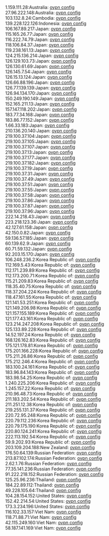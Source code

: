 1.159.111.28:Australia: [ovpn config](vpn/1_159_111_28.ovpn)  
27.96.222.148:Australia: [ovpn config](vpn/27_96_222_148.ovpn)  
103.132.8.24:Cambodia: [ovpn config](vpn/103_132_8_24.ovpn)  
139.228.122.126:Indonesia: [ovpn config](vpn/139_228_122_126.ovpn)  
106.167.89.217:Japan: [ovpn config](vpn/106_167_89_217.ovpn)  
115.165.26.77:Japan: [ovpn config](vpn/115_165_26_77.ovpn)  
116.222.74.79:Japan: [ovpn config](vpn/116_222_74_79.ovpn)  
118.106.84.37:Japan: [ovpn config](vpn/118_106_84_37.ovpn)  
119.238.161.13:Japan: [ovpn config](vpn/119_238_161_13.ovpn)  
124.215.136.214:Japan: [ovpn config](vpn/124_215_136_214.ovpn)  
126.129.103.73:Japan: [ovpn config](vpn/126_129_103_73.ovpn)  
126.130.61.69:Japan: [ovpn config](vpn/126_130_61_69.ovpn)  
126.145.7.54:Japan: [ovpn config](vpn/126_145_7_54.ovpn)  
126.15.13.124:Japan: [ovpn config](vpn/126_15_13_124.ovpn)  
126.66.88.196:Japan: [ovpn config](vpn/126_66_88_196.ovpn)  
126.77.139.139:Japan: [ovpn config](vpn/126_77_139_139.ovpn)  
126.94.134.170:Japan: [ovpn config](vpn/126_94_134_170.ovpn)  
150.249.190.149:Japan: [ovpn config](vpn/150_249_190_149.ovpn)  
152.165.211.13:Japan: [ovpn config](vpn/152_165_211_13.ovpn)  
157.147.118.202:Japan: [ovpn config](vpn/157_147_118_202.ovpn)  
183.77.34.168:Japan: [ovpn config](vpn/183_77_34_168.ovpn)  
183.86.77.152:Japan: [ovpn config](vpn/183_86_77_152.ovpn)  
1.66.33.183:Japan: [ovpn config](vpn/1_66_33_183.ovpn)  
210.136.20.140:Japan: [ovpn config](vpn/210_136_20_140.ovpn)  
219.100.37.104:Japan: [ovpn config](vpn/219_100_37_104.ovpn)  
219.100.37.105:Japan: [ovpn config](vpn/219_100_37_105.ovpn)  
219.100.37.107:Japan: [ovpn config](vpn/219_100_37_107.ovpn)  
219.100.37.13:Japan: [ovpn config](vpn/219_100_37_13.ovpn)  
219.100.37.177:Japan: [ovpn config](vpn/219_100_37_177.ovpn)  
219.100.37.182:Japan: [ovpn config](vpn/219_100_37_182.ovpn)  
219.100.37.19:Japan: [ovpn config](vpn/219_100_37_19.ovpn)  
219.100.37.31:Japan: [ovpn config](vpn/219_100_37_31.ovpn)  
219.100.37.49:Japan: [ovpn config](vpn/219_100_37_49.ovpn)  
219.100.37.51:Japan: [ovpn config](vpn/219_100_37_51.ovpn)  
219.100.37.55:Japan: [ovpn config](vpn/219_100_37_55.ovpn)  
219.100.37.58:Japan: [ovpn config](vpn/219_100_37_58.ovpn)  
219.100.37.86:Japan: [ovpn config](vpn/219_100_37_86.ovpn)  
219.100.37.87:Japan: [ovpn config](vpn/219_100_37_87.ovpn)  
219.100.37.96:Japan: [ovpn config](vpn/219_100_37_96.ovpn)  
222.14.218.43:Japan: [ovpn config](vpn/222_14_218_43.ovpn)  
223.218.123.36:Japan: [ovpn config](vpn/223_218_123_36.ovpn)  
42.127.61.158:Japan: [ovpn config](vpn/42_127_61_158.ovpn)  
42.150.0.82:Japan: [ovpn config](vpn/42_150_0_82.ovpn)  
59.136.57.185:Japan: [ovpn config](vpn/59_136_57_185.ovpn)  
60.139.62.9:Japan: [ovpn config](vpn/60_139_62_9.ovpn)  
60.71.59.132:Japan: [ovpn config](vpn/60_71_59_132.ovpn)  
92.203.15.170:Japan: [ovpn config](vpn/92_203_15_170.ovpn)  
106.248.236.2:Korea Republic of: [ovpn config](vpn/106_248_236_2.ovpn)  
112.169.5.43:Korea Republic of: [ovpn config](vpn/112_169_5_43.ovpn)  
112.171.239.89:Korea Republic of: [ovpn config](vpn/112_171_239_89.ovpn)  
112.173.200.71:Korea Republic of: [ovpn config](vpn/112_173_200_71.ovpn)  
115.21.209.83:Korea Republic of: [ovpn config](vpn/115_21_209_83.ovpn)  
118.35.40.75:Korea Republic of: [ovpn config](vpn/118_35_40_75.ovpn)  
118.37.204.224:Korea Republic of: [ovpn config](vpn/118_37_204_224.ovpn)  
118.47.161.55:Korea Republic of: [ovpn config](vpn/118_47_161_55.ovpn)  
121.141.53.251:Korea Republic of: [ovpn config](vpn/121_141_53_251.ovpn)  
121.149.206.98:Korea Republic of: [ovpn config](vpn/121_149_206_98.ovpn)  
121.157.155.189:Korea Republic of: [ovpn config](vpn/121_157_155_189.ovpn)  
121.177.43.161:Korea Republic of: [ovpn config](vpn/121_177_43_161.ovpn)  
123.214.247.208:Korea Republic of: [ovpn config](vpn/123_214_247_208.ovpn)  
125.133.89.228:Korea Republic of: [ovpn config](vpn/125_133_89_228.ovpn)  
14.52.197.24:Korea Republic of: [ovpn config](vpn/14_52_197_24.ovpn)  
168.126.162.83:Korea Republic of: [ovpn config](vpn/168_126_162_83.ovpn)  
175.121.178.81:Korea Republic of: [ovpn config](vpn/175_121_178_81.ovpn)  
175.201.166.228:Korea Republic of: [ovpn config](vpn/175_201_166_228.ovpn)  
175.211.26.86:Korea Republic of: [ovpn config](vpn/175_211_26_86.ovpn)  
175.212.246.4:Korea Republic of: [ovpn config](vpn/175_212_246_4.ovpn)  
183.100.24.161:Korea Republic of: [ovpn config](vpn/183_100_24_161.ovpn)  
183.96.84.143:Korea Republic of: [ovpn config](vpn/183_96_84_143.ovpn)  
183.98.54.25:Korea Republic of: [ovpn config](vpn/183_98_54_25.ovpn)  
1.240.225.206:Korea Republic of: [ovpn config](vpn/1_240_225_206.ovpn)  
1.245.157.22:Korea Republic of: [ovpn config](vpn/1_245_157_22.ovpn)  
210.96.48.73:Korea Republic of: [ovpn config](vpn/210_96_48_73.ovpn)  
211.183.202.54:Korea Republic of: [ovpn config](vpn/211_183_202_54.ovpn)  
211.251.12.38:Korea Republic of: [ovpn config](vpn/211_251_12_38.ovpn)  
219.255.131.37:Korea Republic of: [ovpn config](vpn/219_255_131_37.ovpn)  
220.72.95.248:Korea Republic of: [ovpn config](vpn/220_72_95_248.ovpn)  
220.79.112.236:Korea Republic of: [ovpn config](vpn/220_79_112_236.ovpn)  
220.79.175.190:Korea Republic of: [ovpn config](vpn/220_79_175_190.ovpn)  
220.80.124.241:Korea Republic of: [ovpn config](vpn/220_80_124_241.ovpn)  
222.113.192.54:Korea Republic of: [ovpn config](vpn/222_113_192_54.ovpn)  
59.9.202.93:Korea Republic of: [ovpn config](vpn/59_9_202_93.ovpn)  
203.109.204.188:New Zealand: [ovpn config](vpn/203_109_204_188.ovpn)  
176.50.64.139:Russian Federation: [ovpn config](vpn/176_50_64_139.ovpn)  
213.87.102.174:Russian Federation: [ovpn config](vpn/213_87_102_174.ovpn)  
2.62.1.76:Russian Federation: [ovpn config](vpn/2_62_1_76.ovpn)  
77.35.141.236:Russian Federation: [ovpn config](vpn/77_35_141_236.ovpn)  
91.222.218.152:Russian Federation: [ovpn config](vpn/91_222_218_152.ovpn)  
125.25.96.236:Thailand: [ovpn config](vpn/125_25_96_236.ovpn)  
184.22.89.112:Thailand: [ovpn config](vpn/184_22_89_112.ovpn)  
49.228.105.64:Thailand: [ovpn config](vpn/49_228_105_64.ovpn)  
104.28.154.152:United States: [ovpn config](vpn/104_28_154_152.ovpn)  
152.42.214.54:United States: [ovpn config](vpn/152_42_214_54.ovpn)  
173.3.234.196:United States: [ovpn config](vpn/173_3_234_196.ovpn)  
116.102.33.157:Viet Nam: [ovpn config](vpn/116_102_33_157.ovpn)  
118.71.88.71:Viet Nam: [ovpn config](vpn/118_71_88_71.ovpn)  
42.115.249.160:Viet Nam: [ovpn config](vpn/42_115_249_160.ovpn)  
58.187.141.169:Viet Nam: [ovpn config](vpn/58_187_141_169.ovpn)  
